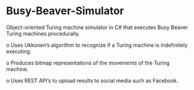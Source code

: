 # Busy-Beaver-Simulator
Object-oriented Turing machine simulator in C# that executes Busy Beaver Turing machines procedurally. 

o	Uses Ukkonen’s algorithm to recognize if a Turing machine is indefinitely executing.

o	Produces bitmap representations of the movements of the Turing machine. 

o	Uses REST API’s to upload results to social media such as Facebook.
